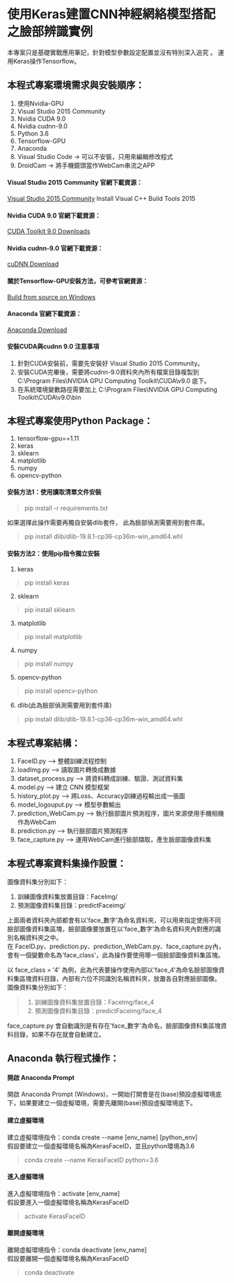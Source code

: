 # 使用Keras建置CNN神經網絡模型搭配之臉部辨識實例

本專案只是基礎實戰應用筆記，針對模型參數設定配置並沒有特別深入追究 。
運用Keras操作Tensorflow。

本程式專案環境需求與安裝順序：
----------------------------------------------------------------------------------------------------------------------------------
1. 使用Nvidia-GPU
2. Visual Studio 2015 Community
3. Nvidia CUDA 9.0
4. Nvidia cudnn-9.0
5. Python 3.6
6. Tensorflow-GPU
7. Anaconda
8. Visual Studio Code → 可以不安裝，只用來編輯修改程式
9. DroidCam → 將手機鏡頭當作WebCam串流之APP

#### Visual Studio 2015 Community 官網下載資源：
[Visual Studio 2015 Community](https://visualstudio.microsoft.com/vs/older-downloads/)
Install Visual C++ Build Tools 2015

#### Nvidia CUDA 9.0 官網下載資源：
[CUDA Toolkit 9.0 Downloads](https://developer.nvidia.com/cuda-90-download-archive?target_os=Windows&target_arch=x86_64&target_version=10)

#### Nvidia cudnn-9.0 官網下載資源：
[cuDNN Download](https://developer.nvidia.com/rdp/form/cudnn-download-survey)

#### 關於Tensorflow-GPU安裝方法，可參考官網資源：
[Build from source on Windows](https://www.tensorflow.org/install/source_windows)

#### Anaconda 官網下載資源：
[Anaconda Download](https://www.anaconda.com/distribution/#download-section)

#### 安裝CUDA與cudnn 9.0 注意事項
1. 針對CUDA安裝前，需要先安裝好 Visual Studio 2015 Community。
2. 安裝CUDA完畢後，需要將cudnn-9.0資料夾內所有檔案目錄複製到 C:\Program Files\NVIDIA GPU Computing Toolkit\CUDA\v9.0 底下。
3. 在系統環境變數路徑需要加上 C:\Program Files\NVIDIA GPU Computing Toolkit\CUDA\v9.0\bin


本程式專案使用Python Package：
----------------------------------------------------------------------------------------------------------------------------------
1. tensorflow-gpu==1.11
2. keras
3. sklearn
4. matplotlib
5. numpy
6. opencv-python

#### 安裝方法1：使用讀取清單文件安裝
> pip install -r requirements.txt <br/>

如果選擇此操作需要再獨自安裝dlib套件， 此為臉部偵測需要用到套件庫。
<br/>
> pip install dlib/dlib-19.8.1-cp36-cp36m-win_amd64.whl

#### 安裝方法2：使用pip指令獨立安裝
1. keras <br/>
> pip install keras

2. sklearn <br/>
> pip install sklearn 

3. matplotlib<br/>
> pip install matplotlib

4. numpy<br/>
> pip install numpy

5. opencv-python<br/>
> pip install opencv-python

6. dlib(此為臉部偵測需要用到套件庫) <br/>
> pip install dlib/dlib-19.8.1-cp36-cp36m-win_amd64.whl<br/>



本程式專案結構：
----------------------------------------------------------------------------------------------------------------------------------
1. FaceID.py --> 整體訓練流程控制
2. loadImg.py --> 讀取圖片轉換成數據
3. dataset_process.py --> 將資料轉成訓練、驗證、測試資料集
4. model.py --> 建立 CNN 模型框架
5. history_plot.py --> 將Loss、Accuracy訓練過程輸出成一張圖
6. model_logouput.py --> 模型參數輸出
7. prediction_WebCam.py --> 執行臉部圖片預測程序，圖片來源使用手機相機作為WebCam
8. prediction.py --> 執行臉部圖片預測程序
9. face_capture.py --> 運用WebCam進行臉部擷取，產生臉部圖像資料集


本程式專案資料集操作設置：
----------------------------------------------------------------------------------------------------------------------------------
圖像資料集分別如下：
1. 訓練圖像資料集放置目錄：FaceImg/
2. 預測圖像資料集目錄：predictFaceimg/

上面兩者資料夾內部都會有以’face_數字’為命名資料夾，可以用來指定使用不同臉部圖像資料集區塊，臉部圖像要放置在以’face_數字’為命名資料夾內對應的識別名稱資料夾之中。<br/>
在 FaceID.py、prediction.py、prediction_WebCam.py、face_capture.py內，會有一個變數命名為'face_class'，此為操作要使用哪一個臉部圖像資料集區塊。

以 face_class = '4' 為例，此為代表要操作使用內部以'face_4'為命名臉部圖像資料集區塊資料目錄，內部有六位不同識別名稱資料夾，放置各自對應臉部圖像。
圖像資料集分別如下：
> 1. 訓練圖像資料集放置目錄：FaceImg/face_4
> 2. 預測圖像資料集目錄：predictFaceimg/face_4

face_capture.py 會自動識別是有存在'face_數字'為命名，臉部圖像資料集區塊資料目錄，如果不存在就會自動建立。


Anaconda 執行程式操作：
----------------------------------------------------------------------------------------------------------------------------------
#### 開啟 Anaconda Prompt
開啟 Anaconda Prompt (Windows)，一開始打開會是在(base)預設虛擬環境底下，如果要建立一個虛擬環境，需要先離開(base)預設虛擬環境底下。

#### 建立虛擬環境
建立虛擬環境指令：conda create --name [env_name] [python_env] <br/>
假設要建立一個虛擬環境名稱為KerasFaceID，並且python環境為3.6<br/>
> conda create --name KerasFaceID python=3.6

#### 進入虛擬環境
進入虛擬環境指令：activate [env_name] <br/>
假設要進入一個虛擬環境名稱為KerasFaceID <br/>
> activate KerasFaceID

#### 離開虛擬環境
離開虛擬環境指令：conda deactivate  [env_name] <br/>
假設要離開一個虛擬環境名稱為KerasFaceID <br/>
> conda deactivate


